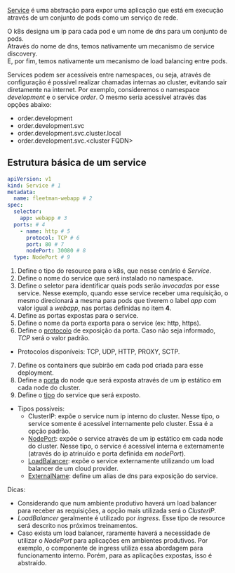 [Service](https://kubernetes.io/docs/concepts/services-networking/service/) é uma abstração para expor uma aplicação que está em execução através de um conjunto de pods como um serviço de rede.

O k8s designa um ip para cada pod e um nome de dns para um conjunto de pods.
<br/>Através do nome de dns, temos nativamente um mecanismo de service discovery.
<br/>E, por fim, temos nativamente um mecanismo de load balancing entre pods.

Services podem ser acessíveis entre namespaces, ou seja, através de configuração é possível realizar chamadas internas ao cluster, evitando sair diretamente na internet.
Por exemplo, consideremos o namespace *development* e o service *order*. O mesmo seria acessível através das opções abaixo:
  - order.development
  - order.development.svc
  - order.development.svc.cluster.local
  - order.development.svc.\<cluster FQDN\> 

## Estrutura básica de um service

```yaml
apiVersion: v1
kind: Service # 1
metadata:
  name: fleetman-webapp # 2
spec:
  selector:
    app: webapp # 3
  ports: # 4
    - name: http # 5
      protocol: TCP # 6
      port: 80 # 7
      nodePort: 30080 # 8
  type: NodePort # 9
```

1. Define o tipo do resource para o k8s, que nesse cenário é *Service*.
2. Define o nome do service que será instalado no namespace.
3. Define o seletor para identificar quais pods serão *invocadas* por esse service.
   Nesse exemplo, quando esse service receber uma requisição, o mesmo direcionará a mesma para pods que tiverem o label *app* com valor igual a *webapp*, nas portas definidas no item **4**.
4. Define as portas expostas para o service.
5. Define o nome da porta exporta para o service (ex: http, https).
6. Define o [protocolo](https://kubernetes.io/docs/concepts/services-networking/service/#protocol-support) de exposição da porta. Caso não seja informado, *TCP* será o valor padrão.
  - Protocolos disponíveis: TCP, UDP, HTTP, PROXY, SCTP.
7. Define os containers que subirão em cada pod criada para esse deployment.
8. Define a [porta](https://kubernetes.io/docs/concepts/services-networking/service/#nodeport) do node que será exposta através de um ip estático em cada node do cluster. 
9. Define o [tipo](https://kubernetes.io/docs/concepts/services-networking/service/#publishing-services-service-types) do service que será exposto.
- Tipos possíveis:
  - ClusterIP: expõe o service num ip interno do cluster. Nesse tipo, o service somente é acessível internamente pelo cluster. Essa é a opção padrão.
  - [NodePort](https://kubernetes.io/docs/concepts/services-networking/service/#nodeport): expõe o service através de um ip estático em cada node do cluster. Nesse tipo, o service é acessível interna e externamente (através do ip atrinuído e porta definida em *nodePort*).
  - [LoadBalancer](https://kubernetes.io/docs/concepts/services-networking/service/#loadbalancer): expõe o service externamente utilizando um load balancer de um cloud provider.
  - [ExternalName](https://kubernetes.io/docs/concepts/services-networking/service/#externalname): define um alias de dns para exposição do service.

Dicas:
  - Considerando que num ambiente produtivo haverá um load balancer para receber as requisições, a opção mais utilizada será o *ClusterIP*.
  - *LoadBalancer* geralmente é utilizado por *ingress*. Esse tipo de resource será descrito nos próximos treinamentos.
  - Caso exista um load balancer, raramente haverá a necessidade de utilizar o *NodePort* para aplicações em ambientes produtivos. Por exemplo, o componente de ingress utiliza essa abordagem para funcionamento interno. Porém, para as aplicações expostas, isso é abstraído.
  